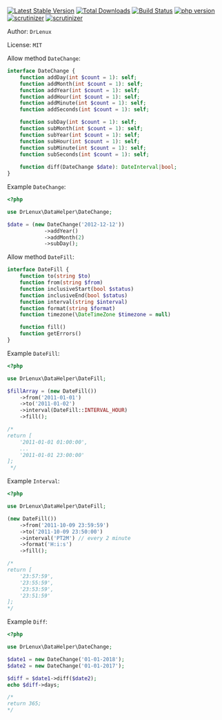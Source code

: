 
[![Latest Stable Version](https://img.shields.io/packagist/v/drlenux/date-helper.svg)](https://packagist.org/packages/drlenux/date-helper)
[![Total Downloads](https://img.shields.io/packagist/dt/drlenux/date-helper.svg)](https://packagist.org/packages/drlenux/date-helper)
[![Build Status](https://travis-ci.org/drlenux/DateHelper.svg?branch=master)](https://travis-ci.org/drlenux/DateHelper)
[![php version](https://img.shields.io/packagist/php-v/drlenux/date-helper.svg)](https://packagist.org/packages/drlenux/date-helper)
[![scrutinizer](https://scrutinizer-ci.com/g/drlenux/DateHelper/badges/quality-score.png?b=master)](https://scrutinizer-ci.com/g/drlenux/DateHelper/?branch=master)
[![scrutinizer](https://scrutinizer-ci.com/g/drlenux/DateHelper/badges/code-intelligence.svg?b=master)](https://scrutinizer-ci.com/g/drlenux/DateHelper/?branch=master)


Author: `DrLenux`

License: `MIT`

Allow method `DateChange`:
```php
interface DateChange {
    function addDay(int $count = 1): self;
    function addMonth(int $count = 1): self;
    function addYear(int $count = 1): self;
    function addHour(int $count = 1): self;
    function addMinute(int $count = 1): self;
    function addSeconds(int $count = 1): self;

    function subDay(int $count = 1): self;
    function subMonth(int $count = 1): self;
    function subYear(int $count = 1): self;
    function subHour(int $count = 1): self;
    function subMinute(int $count = 1): self;
    function subSeconds(int $count = 1): self;
    
    function diff(DateChange $date): DateInterval|bool;
}
```

Example `DateChange`:
```php
<?php

use DrLenux\DataHelper\DateChange; 

$date = (new DateChange('2012-12-12'))
            ->addYear()
            ->addMonth(2)
            ->subDay();
```

Allow method `DateFill`:
```php
interface DateFill {
    function to(string $to)
    function from(string $from)
    function inclusiveStart(bool $status)
    function inclusiveEnd(bool $status)
    function interval(string $interval)
    function format(string $format)
    function timezone(\DateTimeZone $timezone = null)

    function fill()
    function getErrors()
}
```

Example `DateFill`:
```php
<?php

use DrLenux\DataHelper\DateFill;

$fillArray = (new DateFill())
    ->from('2011-01-01')
    ->to('2011-01-02')
    ->interval(DateFill::INTERVAL_HOUR)
    ->fill();

/*
return [
    '2011-01-01 01:00:00',
    ...
    '2011-01-01 23:00:00'
];
 */
```

Example `Interval`:
```php
<?php

use DrLenux\DataHelper\DateFill;

(new DateFill())
    ->from('2011-10-09 23:59:59')
    ->to('2011-10-09 23:50:00')
    ->interval('PT2M') // every 2 minute
    ->format('H:i:s')
    ->fill(); 

/*
return [
    '23:57:59',
    '23:55:59',
    '23:53:59',
    '23:51:59'
];
*/
```

Example `Diff`:
```php
<?php

use DrLenux\DataHelper\DateChange;

$date1 = new DateChange('01-01-2018');
$date2 = new DateChange('01-01-2017');

$diff = $date1->diff($date2);
echo $diff->days;

/*
return 365;
*/
```